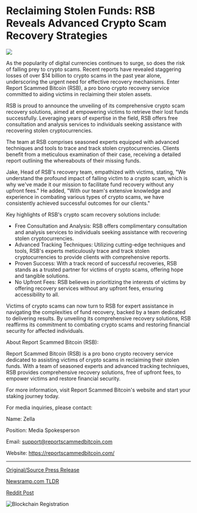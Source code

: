 # Reclaiming Stolen Funds: RSB Reveals Advanced Crypto Scam Recovery Strategies

![](https://blockchainwire.s3.amazonaws.com/NcryptbitTechnologies/editor_image/903ac248-f5fd-4156-b581-9694d48997d5.png)

As the popularity of digital currencies continues to surge, so does the risk of falling prey to crypto scams. Recent reports have revealed staggering losses of over $14 billion to crypto scams in the past year alone, underscoring the urgent need for effective recovery mechanisms. Enter Report Scammed Bitcoin (RSB), a pro bono crypto recovery service committed to aiding victims in reclaiming their stolen assets.

RSB is proud to announce the unveiling of its comprehensive crypto scam recovery solutions, aimed at empowering victims to retrieve their lost funds successfully. Leveraging years of expertise in the field, RSB offers free consultation and analysis services to individuals seeking assistance with recovering stolen cryptocurrencies.

The team at RSB comprises seasoned experts equipped with advanced techniques and tools to trace and track stolen cryptocurrencies. Clients benefit from a meticulous examination of their case, receiving a detailed report outlining the whereabouts of their missing funds.

Jake, Head of RSB's recovery team, empathized with victims, stating, "We understand the profound impact of falling victim to a crypto scam, which is why we've made it our mission to facilitate fund recovery without any upfront fees." He added, "With our team's extensive knowledge and experience in combating various types of crypto scams, we have consistently achieved successful outcomes for our clients."

Key highlights of RSB's crypto scam recovery solutions include:

* Free Consultation and Analysis: RSB offers complimentary consultation and analysis services to individuals seeking assistance with recovering stolen cryptocurrencies.
* Advanced Tracking Techniques: Utilizing cutting-edge techniques and tools, RSB's experts meticulously trace and track stolen cryptocurrencies to provide clients with comprehensive reports.
* Proven Success: With a track record of successful recoveries, RSB stands as a trusted partner for victims of crypto scams, offering hope and tangible solutions.
* No Upfront Fees: RSB believes in prioritizing the interests of victims by offering recovery services without any upfront fees, ensuring accessibility to all.

Victims of crypto scams can now turn to RSB for expert assistance in navigating the complexities of fund recovery, backed by a team dedicated to delivering results. By unveiling its comprehensive recovery solutions, RSB reaffirms its commitment to combating crypto scams and restoring financial security for affected individuals.

About Report Scammed Bitcoin (RSB):

Report Scammed Bitcoin (RSB) is a pro bono crypto recovery service dedicated to assisting victims of crypto scams in reclaiming their stolen funds. With a team of seasoned experts and advanced tracking techniques, RSB provides comprehensive recovery solutions, free of upfront fees, to empower victims and restore financial security.

For more information, visit Report Scammed Bitcoin's website and start your staking journey today.

For media inquiries, please contact:

Name: Zella

Position: Media Spokesperson

Email: support@reportscammedbitcoin.com

Website: https://reportscammedbitcoin.com/ 

---

[Original/Source Press Release](https://blockchainwire.io/press-release/reclaiming-stolen-funds-rsb-reveals-advanced-crypto-scam-recovery-strategies)
                    

[Newsramp.com TLDR](None) 



[Reddit Post](https://www.reddit.com/r/CryptoNewsInfo/comments/1bko8kr/report_scammed_bitcoin_unveils_comprehensive/) 



![Blockchain Registration](https://cdn.newsramp.app/blockchainwire/qrcode/243/22/seek6Bje.webp)